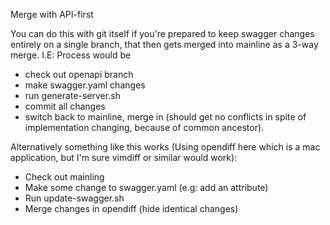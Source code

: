 Merge with API-first

You can do this with git itself if you're prepared to keep swagger changes entirely on a single branch, that
then gets merged into mainline as a 3-way merge. I.E: Process would be

- check out openapi branch
- make swagger.yaml changes
- run generate-server.sh
- commit all changes
- switch back to mainline, merge in (should get no conflicts in spite of implementation changing, because of common ancestor).



Alternatively something like this works (Using opendiff here which is a mac application, but I'm sure vimdiff or similar would work):

- Check out mainling
- Make some change to swagger.yaml (e.g: add an attribute)
- Run update-swagger.sh
- Merge changes in opendiff (hide identical changes)